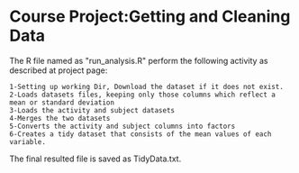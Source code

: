 # Course Project:Getting and Cleaning Data 
The R file named as "run_analysis.R" perform the following activity as described at project page:

    1-Setting up working Dir, Download the dataset if it does not exist.
    2-Loads datasets files, keeping only those columns which reflect a mean or standard deviation
    3-Loads the activity and subject datasets
    4-Merges the two datasets
    5-Converts the activity and subject columns into factors
    6-Creates a tidy dataset that consists of the mean values of each variable.

The final resulted file is saved as TidyData.txt.

